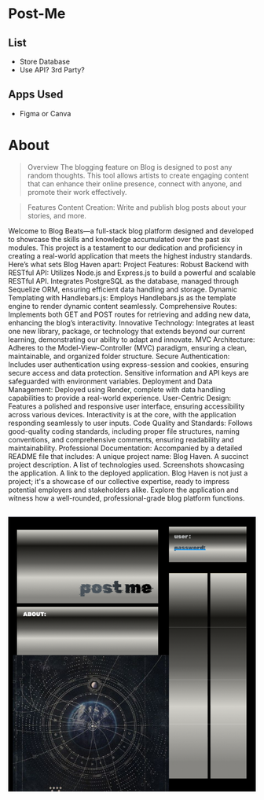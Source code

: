 # Post-Me

## List
- Store Database
- Use API? 3rd Party?


## Apps Used 
- Figma or Canva

# About
>Overview
The blogging feature on Blog is designed to post any random thoughts. This tool allows artists to create engaging content that can enhance their online presence, connect with anyone, and promote their work effectively.

>Features
Content Creation: Write and publish blog posts about your stories, and more.

Welcome to Blog Beats—a full-stack blog platform designed and developed to showcase the skills and knowledge accumulated over the past six modules. This project is a testament to our dedication and proficiency in creating a real-world application that meets the highest industry standards. Here’s what sets Blog Haven apart:
Project Features:
Robust Backend with RESTful API:
Utilizes Node.js and Express.js to build a powerful and scalable RESTful API.
Integrates PostgreSQL as the database, managed through Sequelize ORM, ensuring efficient data handling and storage.
Dynamic Templating with Handlebars.js:
Employs Handlebars.js as the template engine to render dynamic content seamlessly.
Comprehensive Routes:
Implements both GET and POST routes for retrieving and adding new data, enhancing the blog’s interactivity.
Innovative Technology:
Integrates at least one new library, package, or technology that extends beyond our current learning, demonstrating our ability to adapt and innovate.
MVC Architecture:
Adheres to the Model-View-Controller (MVC) paradigm, ensuring a clean, maintainable, and organized folder structure.
Secure Authentication:
Includes user authentication using express-session and cookies, ensuring secure access and data protection.
Sensitive information and API keys are safeguarded with environment variables.
Deployment and Data Management:
Deployed using Render, complete with data handling capabilities to provide a real-world experience.
User-Centric Design:
Features a polished and responsive user interface, ensuring accessibility across various devices.
Interactivity is at the core, with the application responding seamlessly to user inputs.
Code Quality and Standards:
Follows good-quality coding standards, including proper file structures, naming conventions, and comprehensive comments, ensuring readability and maintainability.
Professional Documentation:
Accompanied by a detailed README file that includes:
A unique project name: Blog Haven.
A succinct project description.
A list of technologies used.
Screenshots showcasing the application.
A link to the deployed application.
Blog Haven is not just a project; it's a showcase of our collective expertise, ready to impress potential employers and stakeholders alike. Explore the application and witness how a well-rounded, professional-grade blog platform functions.


## 

![alt text](image.png)